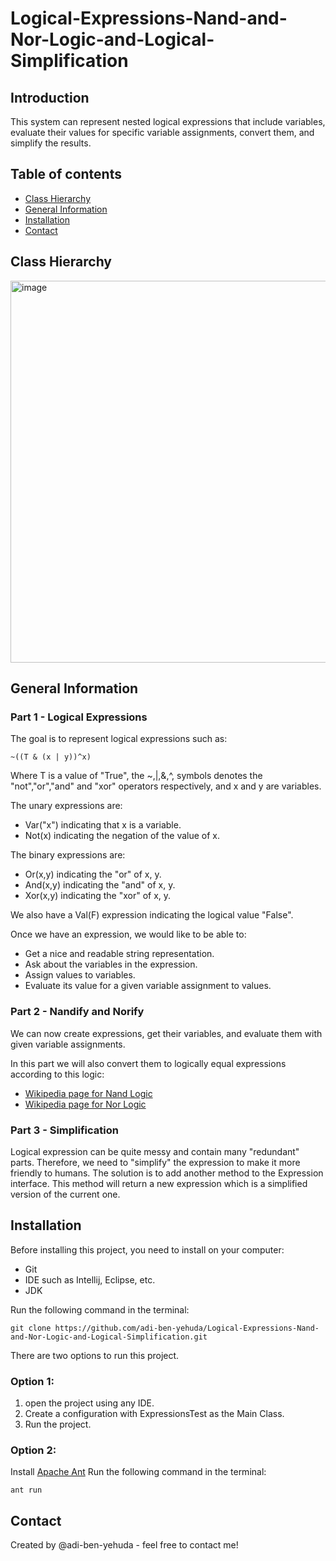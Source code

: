 # Logical-Expressions-Nand-and-Nor-Logic-and-Logical-Simplification

## Introduction
This system can represent nested logical expressions that include variables, evaluate their values for specific variable assignments, convert them, and simplify the results.


## Table of contents
* [Class Hierarchy](#Class-Hierarchy)
* [General Information](#general-information)
* [Installation](#installation)
* [Contact](#Contact)

## Class Hierarchy
<img width="611" alt="image" src="https://user-images.githubusercontent.com/75027826/225859400-2153d649-aabb-4add-b9db-ae14a2f1a83b.png">

## General Information
### Part 1 - Logical Expressions
The goal is to represent logical expressions such as:
~~~
~((T & (x | y))^x)
~~~
Where T is a value of "True", the ~,|,&,^, symbols denotes the "not","or","and" and "xor" operators respectively, and x and y are variables.

The unary expressions are:
* Var("x") indicating that x is a variable.
* Not(x) indicating the negation of the value of x.

The binary expressions are:
* Or(x,y) indicating the "or" of x, y.
* And(x,y) indicating the "and" of x, y.
* Xor(x,y) indicating the "xor" of x, y.

We also have a Val(F) expression indicating the logical value "False".

Once we have an expression, we would like to be able to:
* Get a nice and readable string representation.
* Ask about the variables in the expression.
* Assign values to variables.
* Evaluate its value for a given variable assignment to values.

### Part 2 - Nandify and Norify
We can now create expressions, get their variables, and evaluate them with given variable assignments.

In this part we will also convert them to logically equal expressions according to this logic:
* [Wikipedia page for Nand Logic](https://en.wikipedia.org/wiki/NAND_logic)
* [Wikipedia page for Nor Logic](https://en.wikipedia.org/wiki/NOR_logic)

### Part 3 - Simplification
Logical expression can be quite messy and contain many "redundant" parts. Therefore, we need to "simplify" the expression to make it more friendly to humans. The solution is to add another method to the Expression interface. This method will return a new expression which is a simplified version of the current one.

## Installation
Before installing this project, you need to install on your computer:
* Git
* IDE such as Intellij, Eclipse, etc.
* JDK

Run the following command in the terminal:

```
git clone https://github.com/adi-ben-yehuda/Logical-Expressions-Nand-and-Nor-Logic-and-Logical-Simplification.git
```

There are two options to run this project. 
### Option 1:
1. open the project using any IDE.
2. Create a configuration with ExpressionsTest as the Main Class.
3. Run the project.

### Option 2: 
Install [Apache Ant](https://ant.apache.org/bindownload.cgi)
Run the following command in the terminal:

```
ant run
```

## Contact
Created by @adi-ben-yehuda - feel free to contact me!
